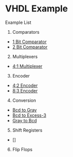 # VHDL Example

Example List
1. Comparators
  * [1 Bit Comparator](https://github.com/Tanmaymundra/vhdl/blob/master/1bit_comp)
  * [2 Bit Comparator](https://github.com/Tanmaymundra/vhdl/blob/master/2bit_comp)

2. Multiplexers
  * [4:1 Multiplexer](https://github.com/Tanmaymundra/vhdl/blob/master/4:1%20MUX)

3. Encoder
  * [4:2 Encoder](https://github.com/Tanmaymundra/vhdl/blob/master/4:2%20Encoder)
  * [8:3 Encoder](https://github.com/Tanmaymundra/vhdl/blob/master/8:3%20Encoder)

4. Conversion
  * [Bcd to Gray](https://github.com/Tanmaymundra/vhdl/blob/master/BCD_Gray)
  * [Bcd to Excess-3](https://github.com/Tanmaymundra/vhdl/blob/master/BCD%20to%20EX3)
  * [Gray to Bcd](https://github.com/Tanmaymundra/vhdl/blob/master/Gray_BCD)

5. Shift Registers
  * []

6. Flip Flops

